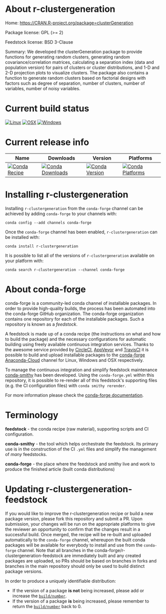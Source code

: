 About r-clustergeneration
=========================

Home: https://CRAN.R-project.org/package=clusterGeneration

Package license: GPL (>= 2)

Feedstock license: BSD 3-Clause

Summary: We developed the clusterGeneration package to provide functions  for generating random clusters, generating random  covariance/correlation matrices, calculating a separation index (data and population version) for pairs of clusters or cluster distributions, and 1-D and 2-D projection plots to visualize clusters.  The package also contains a function to generate random clusters based on factorial designs with factors such as degree of separation, number of clusters, number of variables, number of noisy variables.



Current build status
====================

[![Linux](https://img.shields.io/circleci/project/github/conda-forge/r-clustergeneration-feedstock/master.svg?label=Linux)](https://circleci.com/gh/conda-forge/r-clustergeneration-feedstock)
[![OSX](https://img.shields.io/travis/conda-forge/r-clustergeneration-feedstock/master.svg?label=macOS)](https://travis-ci.org/conda-forge/r-clustergeneration-feedstock)
[![Windows](https://img.shields.io/appveyor/ci/conda-forge/r-clustergeneration-feedstock/master.svg?label=Windows)](https://ci.appveyor.com/project/conda-forge/r-clustergeneration-feedstock/branch/master)

Current release info
====================

| Name | Downloads | Version | Platforms |
| --- | --- | --- | --- |
| [![Conda Recipe](https://img.shields.io/badge/recipe-r--clustergeneration-green.svg)](https://anaconda.org/conda-forge/r-clustergeneration) | [![Conda Downloads](https://img.shields.io/conda/dn/conda-forge/r-clustergeneration.svg)](https://anaconda.org/conda-forge/r-clustergeneration) | [![Conda Version](https://img.shields.io/conda/vn/conda-forge/r-clustergeneration.svg)](https://anaconda.org/conda-forge/r-clustergeneration) | [![Conda Platforms](https://img.shields.io/conda/pn/conda-forge/r-clustergeneration.svg)](https://anaconda.org/conda-forge/r-clustergeneration) |

Installing r-clustergeneration
==============================

Installing `r-clustergeneration` from the `conda-forge` channel can be achieved by adding `conda-forge` to your channels with:

```
conda config --add channels conda-forge
```

Once the `conda-forge` channel has been enabled, `r-clustergeneration` can be installed with:

```
conda install r-clustergeneration
```

It is possible to list all of the versions of `r-clustergeneration` available on your platform with:

```
conda search r-clustergeneration --channel conda-forge
```


About conda-forge
=================

conda-forge is a community-led conda channel of installable packages.
In order to provide high-quality builds, the process has been automated into the
conda-forge GitHub organization. The conda-forge organization contains one repository
for each of the installable packages. Such a repository is known as a *feedstock*.

A feedstock is made up of a conda recipe (the instructions on what and how to build
the package) and the necessary configurations for automatic building using freely
available continuous integration services. Thanks to the awesome service provided by
[CircleCI](https://circleci.com/), [AppVeyor](https://www.appveyor.com/)
and [TravisCI](https://travis-ci.org/) it is possible to build and upload installable
packages to the [conda-forge](https://anaconda.org/conda-forge)
[Anaconda-Cloud](https://anaconda.org/) channel for Linux, Windows and OSX respectively.

To manage the continuous integration and simplify feedstock maintenance
[conda-smithy](https://github.com/conda-forge/conda-smithy) has been developed.
Using the ``conda-forge.yml`` within this repository, it is possible to re-render all of
this feedstock's supporting files (e.g. the CI configuration files) with ``conda smithy rerender``.

For more information please check the [conda-forge documentation](https://conda-forge.org/docs/).

Terminology
===========

**feedstock** - the conda recipe (raw material), supporting scripts and CI configuration.

**conda-smithy** - the tool which helps orchestrate the feedstock.
                   Its primary use is in the construction of the CI ``.yml`` files
                   and simplify the management of *many* feedstocks.

**conda-forge** - the place where the feedstock and smithy live and work to
                  produce the finished article (built conda distributions)


Updating r-clustergeneration-feedstock
======================================

If you would like to improve the r-clustergeneration recipe or build a new
package version, please fork this repository and submit a PR. Upon submission,
your changes will be run on the appropriate platforms to give the reviewer an
opportunity to confirm that the changes result in a successful build. Once
merged, the recipe will be re-built and uploaded automatically to the
`conda-forge` channel, whereupon the built conda packages will be available for
everybody to install and use from the `conda-forge` channel.
Note that all branches in the conda-forge/r-clustergeneration-feedstock are
immediately built and any created packages are uploaded, so PRs should be based
on branches in forks and branches in the main repository should only be used to
build distinct package versions.

In order to produce a uniquely identifiable distribution:
 * If the version of a package **is not** being increased, please add or increase
   the [``build/number``](https://conda.io/docs/user-guide/tasks/build-packages/define-metadata.html#build-number-and-string).
 * If the version of a package **is** being increased, please remember to return
   the [``build/number``](https://conda.io/docs/user-guide/tasks/build-packages/define-metadata.html#build-number-and-string)
   back to 0.
